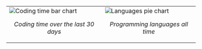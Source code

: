 <table>
  <tr>
    <td>
      <img src="https://wakatime.com/share/@akim13/e1d3f835-c70a-4cab-adb5-935f7f468931.svg" alt="Coding time bar chart">
      <p align="center"><em>Coding time over the last 30 days</em></p>
    </td>
    <td>
      <img src="https://wakatime.com/share/@akim13/50c0a458-bfaf-45ba-b46b-df1959378a37.svg" alt="Languages pie chart">
      <p align="center"><em>Programming languages all time</em></p>
    </td>
  </tr>
</table>

